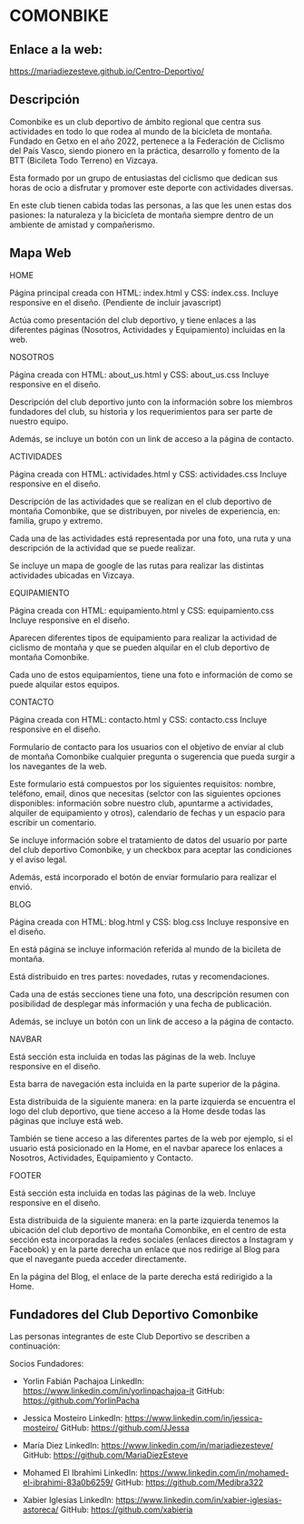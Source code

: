 # COMONBIKE
## Enlace a la web: 

https://mariadiezesteve.github.io/Centro-Deportivo/

## Descripción
Comonbike es un club deportivo de ámbito regional que centra sus actividades en todo lo que rodea al mundo de la bicicleta de montaña. Fundado en Getxo en el año 2022, pertenece a la Federación de Ciclismo del País Vasco, siendo pionero en la práctica, desarrollo y fomento de la BTT (Bicileta Todo Terreno) en Vizcaya.

Esta formado por un grupo de entusiastas del ciclismo que dedican sus horas de ocio a disfrutar y promover este deporte con actividades diversas. 

En este club tienen cabida todas las personas, a las que les unen estas dos pasiones: la naturaleza y la bicicleta de montaña siempre dentro de un ambiente de amistad y compañerismo.

## Mapa Web

HOME

Página principal creada con HTML: index.html y CSS: index.css. 
Incluye responsive en el diseño.
(Pendiente de incluir javascript)

Actúa como presentación del club deportivo, y tiene enlaces a las diferentes páginas (Nosotros, Actividades y Equipamiento) incluidas en la web.

NOSOTROS

Página creada con HTML: about_us.html y CSS: about_us.css
Incluye responsive en el diseño.

Descripción del club deportivo junto con la información sobre los miembros fundadores del club, su historia y los requerimientos para ser parte de nuestro equipo.

Además, se incluye un botón con un link de acceso a la página de contacto.


ACTIVIDADES

Página creada con HTML: actividades.html y CSS: actividades.css
Incluye responsive en el diseño.

Descripción de las actividades que se realizan en el club deportivo de montaña Comonbike, que se distribuyen, por niveles de experiencia, en: familia, grupo y extremo.

Cada una de las actividades está representada por una foto, una ruta y una descripción de la actividad que se puede realizar.

Se incluye un mapa de google de las rutas para realizar las distintas actividades ubicadas en Vizcaya.


EQUIPAMIENTO

Página creada con HTML: equipamiento.html y CSS: equipamiento.css
Incluye responsive en el diseño.

Aparecen diferentes tipos de equipamiento para realizar la actividad de ciclismo de montaña y que se pueden alquilar en el club deportivo de montaña Comonbike.

Cada uno de estos equipamientos, tiene una foto e información de como se puede alquilar estos equipos.


CONTACTO 

Página creada con HTML: contacto.html y CSS: contacto.css
Incluye responsive en el diseño.

Formulario de contacto para los usuarios con el objetivo de enviar al club de montaña Comonbike cualquier pregunta o sugerencia que pueda surgir a los navegantes de la web. 

Este formulario está compuestos por los siguientes requisitos: nombre, teléfono, email, dinos que necesitas (selctor con las siguientes opciones disponibles: información sobre nuestro club, apuntarme a actividades, alquiler de equipamiento y otros), calendario de fechas y un espacio para escribir un comentario.

Se incluye información sobre el tratamiento de datos del usuario por parte del club deportivo Comonbike, y un checkbox para aceptar las condiciones y el aviso legal.

Además, está incorporado el botón de enviar formulario para realizar el envió.


BLOG

Página creada con HTML: blog.html y CSS: blog.css
Incluye responsive en el diseño.

En está página se incluye información referida al mundo de la bicileta de montaña.

Está distribuido en tres partes: novedades, rutas y recomendaciones.

Cada una de estás secciones tiene una foto, una descripción resumen con posibilidad de desplegar más información y una fecha de publicación.

Además, se incluye un botón con un link de acceso a la página de contacto.


NAVBAR

Está sección esta incluida en todas las páginas de la web.
Incluye responsive en el diseño.

Esta barra de navegación esta incluida en la parte superior de la página.

Esta distribuida de la siguiente manera: en la parte izquierda se encuentra el logo del club deportivo, que tiene acceso a la Home desde todas las páginas que incluye está web.

También se tiene acceso a las diferentes partes de la web por ejemplo, si el usuario está posicionado en la Home, en el navbar aparece los enlaces a Nosotros, Actividades, Equipamiento y Contacto.


FOOTER

Está sección esta incluida en todas las páginas de la web.
Incluye responsive en el diseño.

Esta distribuida de la siguiente manera: en la parte izquierda tenemos la ubicación del club deportivo de montaña Comonbike, en el centro de esta sección esta incorporadas la redes sociales (enlaces directos a Instagram y Facebook) y en la parte derecha un enlace que nos redirige al Blog para que el navegante pueda acceder directamente.

En la página del Blog, el enlace de la parte derecha está redirigido a la Home.


## Fundadores del Club Deportivo Comonbike

Las personas integrantes de este Club Deportivo se describen a continuación:

Socios Fundadores: 

* Yorlin Fabián Pachajoa
LinkedIn: https://www.linkedin.com/in/yorlinpachajoa-it 
GitHub: https://github.com/YorlinPacha

* Jessica Mosteiro
LinkedIn: https://www.linkedin.com/in/jessica-mosteiro/
GitHub: https://github.com/JJessa

* María Diez
LinkedIn: https://www.linkedin.com/in/mariadiezesteve/ 
GitHub: https://github.com/MariaDiezEsteve 

* Mohamed El Ibrahimi
LinkedIn: https://www.linkedin.com/in/mohamed-el-ibrahimi-83a0b6259/ 
GitHub: https://github.com/Medibra322

* Xabier Iglesias
LinkedIn: https://www.linkedin.com/in/xabier-iglesias-astoreca/
GitHub: https://github.com/xabieria 

